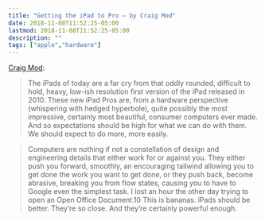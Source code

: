 ```yaml
---
title: "Getting the iPad to Pro — by Craig Mod"
date: 2018-11-08T11:52:25-05:00
lastmod: 2018-11-08T11:52:25-05:00
description: ""
tags: ["apple","hardware"]
---
```


[Craig Mod](https://craigmod.com/essays/ipad_pro/):

> The iPads of today are a far cry from that oddly rounded, difficult to hold, heavy, low-ish resolution first version of the iPad released in 2010. These new iPad Pros are, from a hardware perspective (whispering with hedged hyperbole), quite possibly the most impressive, certainly most beautiful, consumer computers ever made. And so expectations should be high for what we can do with them. We should expect to do more, more easily.

> Computers are nothing if not a constellation of design and engineering details that either work for or against you. They either push you forward, smoothly, an encouraging tailwind allowing you to get done the work you want to get done, or they push back, become abrasive, breaking you from flow states, causing you to have to Google even the simplest task. I lost an hour the other day trying to open an Open Office Document.10 This is bananas. iPads should be better. They’re so close. And they’re certainly powerful enough.
